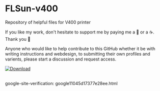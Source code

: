 # FLSun-v400
Repository of helpful files for V400 printer
<br />

If you like my work, don't hesitate to support me by paying me a 🍺 or a ☕. Thank you 🙂

Anyone who would like to help contribute to this GitHub whether it be with writing instructions and webdesign, to submitting their own profiles and varients, please start a discussion and request access.

[ ![Download](https://viatesting.files.wordpress.com/2020/03/paypal-donate-button.png) ](https://www.paypal.me/phnxdrgn536)

<br />
google-site-verification: google11045d17377e28ee.html
